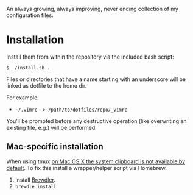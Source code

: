 An always growing, always improving, never ending collection of my
configuration files.

# Installation

Install them from within the repository via the included bash script:

    $ ./install.sh .

Files or directories that have a name starting with an underscore will be
linked as dotfile to the home dir.

For example:

- `~/.vimrc -> /path/to/dotfiles/repo/_vimrc`

You’ll be prompted before any destructive operation (like overwriting an
existing file, e.g.) will be performed.

## Mac-specific installation

When using tmux [on Mac OS X the system clipboard is not available by
default][1]. To fix this install a wrapper/helper script via Homebrew.

1. Install [Brewdler][2].
2. `brewdle install`

[1]: https://github.com/ChrisJohnsen/tmux-MacOSX-pasteboard
[2]: https://github.com/andrew/brewdler

